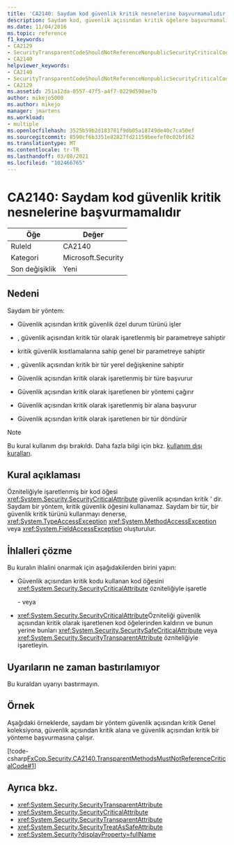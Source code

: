 ```yaml
---
title: 'CA2140: Saydam kod güvenlik kritik nesnelerine başvurmamalıdır'
description: Saydam kod, güvenlik açısından kritik öğelere başvurmamalıdır.
ms.date: 11/04/2016
ms.topic: reference
f1_keywords:
- CA2129
- SecurityTransparentCodeShouldNotReferenceNonpublicSecurityCriticalCode
- CA2140
helpviewer_keywords:
- CA2140
- SecurityTransparentCodeShouldNotReferenceNonpublicSecurityCriticalCode
- CA2129
ms.assetid: 251a12da-0557-47f5-a4f7-0229d590ae7b
author: mikejo5000
ms.author: mikejo
manager: jmartens
ms.workload:
- multiple
ms.openlocfilehash: 3525b59b2d183781f9db05a18749de40c7ca50ef
ms.sourcegitcommit: 8590cf6b3351e82827fd21159beefef0c02bf162
ms.translationtype: MT
ms.contentlocale: tr-TR
ms.lasthandoff: 03/08/2021
ms.locfileid: "102466765"
---
```

# <a name="ca2140-transparent-code-must-not-reference-security-critical-items"></a>CA2140: Saydam kod güvenlik kritik nesnelerine başvurmamalıdır

|Öğe|Değer|
|-|-|
|RuleId|CA2140|
|Kategori|Microsoft.Security|
|Son değişiklik|Yeni|

## <a name="cause"></a>Nedeni
Saydam bir yöntem:

- Güvenlik açısından kritik güvenlik özel durum türünü işler

- , güvenlik açısından kritik tür olarak işaretlenmiş bir parametreye sahiptir

- kritik güvenlik kısıtlamalarına sahip genel bir parametreye sahiptir

- , güvenlik açısından kritik bir tür yerel değişkenine sahiptir

- Güvenlik açısından kritik olarak işaretlenmiş bir türe başvurur

- Güvenlik açısından kritik olarak işaretlenen bir yöntemi çağırır

- Güvenlik açısından kritik olarak işaretlenmiş bir alana başvurur

- Güvenlik açısından kritik olarak işaretlenen bir tür döndürür

> [!NOTE]
> Bu kural kullanım dışı bırakıldı. Daha fazla bilgi için bkz. [kullanım dışı kuralları](fxcop-unported-deprecated-rules.md).

## <a name="rule-description"></a>Kural açıklaması

Özniteliğiyle işaretlenmiş bir kod öğesi <xref:System.Security.SecurityCriticalAttribute> güvenlik açısından kritik ' dir. Saydam bir yöntem, kritik güvenlik öğesini kullanamaz. Saydam bir tür, bir güvenlik kritik türünü kullanmayı denerse, <xref:System.TypeAccessException> <xref:System.MethodAccessException> veya <xref:System.FieldAccessException> oluşturulur.

## <a name="how-to-fix-violations"></a>İhlalleri çözme

Bu kuralın ihlalini onarmak için aşağıdakilerden birini yapın:

- Güvenlik açısından kritik kodu kullanan kod öğesini <xref:System.Security.SecurityCriticalAttribute> özniteliğiyle işaretle

     \- veya

- <xref:System.Security.SecurityCriticalAttribute>Özniteliği güvenlik açısından kritik olarak işaretlenen kod öğelerinden kaldırın ve bunun yerine bunları <xref:System.Security.SecuritySafeCriticalAttribute> veya <xref:System.Security.SecurityTransparentAttribute> özniteliğiyle işaretleyin.

## <a name="when-to-suppress-warnings"></a>Uyarıların ne zaman bastırılamıyor

Bu kuraldan uyarıyı bastırmayın.

## <a name="example"></a>Örnek

Aşağıdaki örneklerde, saydam bir yöntem güvenlik açısından kritik Genel koleksiyona, güvenlik açısından kritik alana ve güvenlik açısından kritik bir yönteme başvurmasına çalışır.

[!code-csharp[FxCop.Security.CA2140.TransparentMethodsMustNotReferenceCriticalCode#1](../code-quality/codesnippet/CSharp/ca2140-transparent-code-must-not-reference-security-critical-items_1.cs)]

## <a name="see-also"></a>Ayrıca bkz.

- <xref:System.Security.SecurityTransparentAttribute>
- <xref:System.Security.SecurityCriticalAttribute>
- <xref:System.Security.SecurityTransparentAttribute>
- <xref:System.Security.SecurityTreatAsSafeAttribute>
- <xref:System.Security?displayProperty=fullName>
